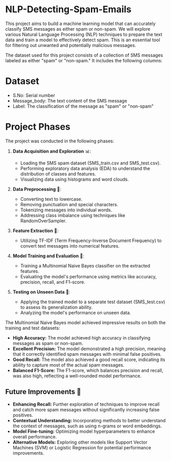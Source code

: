 # NLP-Detecting-Spam-Emails


This project aims to build a machine learning model that can accurately classify SMS messages as either spam or non-spam. We will explore various Natural Language Processing (NLP) techniques to prepare the text data and train a model to effectively detect spam. This is an essential tool for filtering out unwanted and potentially malicious messages.


The dataset used for this project consists of a collection of SMS messages labeled as either "spam" or "non-spam." It includes the following columns:

# Dataset
- S.No: Serial number
- Message_body: The text content of the SMS message
- Label: The classification of the message as "spam" or "non-spam"

  
# Project Phases

The project was conducted in the following phases:

1. **Data Acquisition and Exploration** 📊:
   - Loading the SMS spam dataset (SMS_train.csv and SMS_test.csv).
   - Performing exploratory data analysis (EDA) to understand the distribution of classes and features.
   - Visualizing data using histograms and word clouds.

2. **Data Preprocessing** 🧹:
   - Converting text to lowercase.
   - Removing punctuation and special characters.
   - Tokenizing messages into individual words.
   - Addressing class imbalance using techniques like RandomOverSampler.

3. **Feature Extraction** 🧮:
   - Utilizing TF-IDF (Term Frequency-Inverse Document Frequency) to convert text messages into numerical features.

4. **Model Training and Evaluation** 🧠:
   - Training a Multinomial Naive Bayes classifier on the extracted features.
   - Evaluating the model's performance using metrics like accuracy, precision, recall, and F1-score.

5. **Testing on Unseen Data** 🧪:
   - Applying the trained model to a separate test dataset (SMS_test.csv) to assess its generalization ability.
   - Analyzing the model's performance on unseen data.


The Multinomial Naive Bayes model achieved impressive results on both the training and test datasets:

- **High Accuracy:** The model achieved high accuracy in classifying messages as spam or non-spam.
- **Excellent Precision:** The model demonstrated a high precision, meaning that it correctly identified spam messages with minimal false positives.
- **Good Recall:** The model also achieved a good recall score, indicating its ability to capture most of the actual spam messages.
- **Balanced F1-Score:** The F1-score, which balances precision and recall, was also high, reflecting a well-rounded model performance.

## Future Improvements 🚀

* **Enhancing Recall:** Further exploration of techniques to improve recall and catch more spam messages without significantly increasing false positives.
* **Contextual Understanding:** Incorporating methods to better understand the context of messages, such as using n-grams or word embeddings.
* **Model Fine-tuning:** Optimizing model hyperparameters to enhance overall performance.
* **Alternative Models:** Exploring other models like Support Vector Machines (SVM) or Logistic Regression for potential performance improvements.
  
